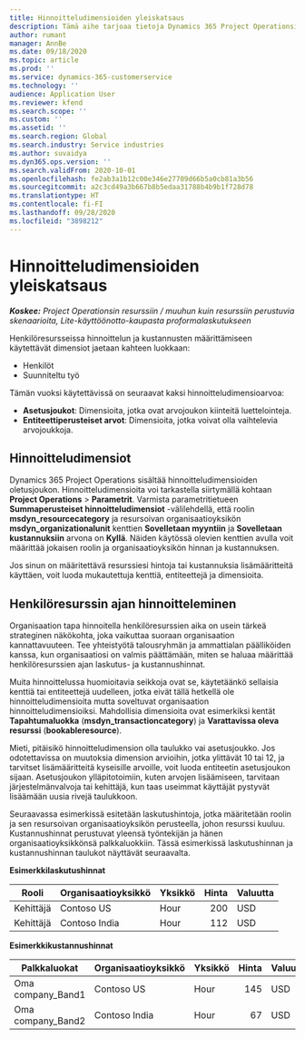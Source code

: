 ```yaml
---
title: Hinnoitteludimensioiden yleiskatsaus
description: Tämä aihe tarjoaa tietoja Dynamics 365 Project Operationsin hinnoitteludimensioista.
author: rumant
manager: AnnBe
ms.date: 09/18/2020
ms.topic: article
ms.prod: ''
ms.service: dynamics-365-customerservice
ms.technology: ''
audience: Application User
ms.reviewer: kfend
ms.search.scope: ''
ms.custom: ''
ms.assetid: ''
ms.search.region: Global
ms.search.industry: Service industries
ms.author: suvaidya
ms.dyn365.ops.version: ''
ms.search.validFrom: 2020-10-01
ms.openlocfilehash: fe2ab3a1b12c00e346e27709d66b5a0cb81a3b56
ms.sourcegitcommit: a2c3cd49a3b667b8b5edaa31788b4b9b1f728d78
ms.translationtype: HT
ms.contentlocale: fi-FI
ms.lasthandoff: 09/28/2020
ms.locfileid: "3898212"
---
```

# <a name="pricing-dimensions-overview"></a>Hinnoitteludimensioiden yleiskatsaus

_**Koskee:** Project Operationsin resurssiin / muuhun kuin resurssiin perustuvia skenaarioita, Lite-käyttöönotto-kaupasta proformalaskutukseen_

Henkilöresursseissa hinnoittelun ja kustannusten määrittämiseen käytettävät dimensiot jaetaan kahteen luokkaan:

- Henkilöt
- Suunniteltu työ

Tämän vuoksi käytettävissä on seuraavat kaksi hinnoitteludimensioarvoa:

- **Asetusjoukot**: Dimensioita, jotka ovat arvojoukon kiinteitä luettelointeja.
- **Entiteettiperusteiset arvot**: Dimensioita, jotka voivat olla vaihtelevia arvojoukkoja.

## <a name="pricing-dimensions"></a>Hinnoitteludimensiot

Dynamics 365 Project Operations sisältää hinnoitteludimensioiden oletusjoukon. Hinnoitteludimensioita voi tarkastella siirtymällä kohtaan **Project Operations** > **Parametrit**. Varmista parametritietueen **Summaperusteiset hinnoitteludimensiot** -välilehdellä, että roolin **msdyn_resourcecategory** ja resursoivan organisaatioyksikön **msdyn_organizationalunit** kenttien **Sovelletaan myyntiin** ja **Sovelletaan kustannuksiin** arvona on **Kyllä**. Näiden käytössä olevien kenttien avulla voit määrittää jokaisen roolin ja organisaatioyksikön hinnan ja kustannuksen.

Jos sinun on määritettävä resurssiesi hintoja tai kustannuksia lisämääritteitä käyttäen, voit luoda mukautettuja kenttiä, entiteettejä ja dimensioita.

## <a name="pricing-human-resource-time"></a>Henkilöresurssin ajan hinnoitteleminen
Organisaation tapa hinnoitella henkilöresurssien aika on usein tärkeä strateginen näkökohta, joka vaikuttaa suoraan organisaation kannattavuuteen. Tee yhteistyötä talousryhmän ja ammattialan päälliköiden kanssa, kun organisaatiosi on valmis päättämään, miten se haluaa määrittää henkilöresurssien ajan laskutus- ja kustannushinnat.

Muita hinnoittelussa huomioitavia seikkoja ovat se, käytetäänkö sellaisia kenttiä tai entiteettejä uudelleen, jotka eivät tällä hetkellä ole hinnoitteludimensioita mutta soveltuvat organisaation hinnoitteludimensioiksi. Mahdollisia dimensioita ovat esimerkiksi kentät **Tapahtumaluokka** (**msdyn_transactioncategory**) ja **Varattavissa oleva resurssi** (**bookableresource**). 

Mieti, pitäisikö hinnoitteludimension olla taulukko vai asetusjoukko. Jos odotettavissa on muutoksia dimension arvioihin, jotka ylittävät 10 tai 12, ja tarvitset lisämääritteitä kyseisille arvoille, voit luoda entiteetin asetusjoukon sijaan. Asetusjoukon ylläpitotoimiin, kuten arvojen lisäämiseen, tarvitaan järjestelmänvalvoja tai kehittäjä, kun taas useimmat käyttäjät pystyvät lisäämään uusia rivejä taulukkoon.

Seuraavassa esimerkissä esitetään laskutushintoja, jotka määritetään roolin ja sen resursoivan organisaatioyksikön perusteella, johon resurssi kuuluu. Kustannushinnat perustuvat yleensä työntekijän ja hänen organisaatioyksikkönsä palkkaluokkiin. Tässä esimerkissä laskutushinnan ja kustannushinnan taulukot näyttävät seuraavalta.

**Esimerkkilaskutushinnat**

| Rooli        | Organisaatioyksikkö    |Yksikkö      |Hinta      |Valuutta  |
| ------------|-------------|----------|----------:|----------|
| Kehittäjä   | Contoso US  |Hour | 200|USD     |
| Kehittäjä   | Contoso India |Hour|   112|USD     |


**Esimerkkikustannushinnat**

| Palkkaluokat     | Organisaatioyksikkö    |Yksikkö      |Hinta      |Valuutta  |
| ----------------|-------------|----------|----------:|----------|
| Oma company_Band1 | Contoso US  |Hour | 145|USD     |
| Oma company_Band2 | Contoso India |Hour|   67|USD     |

